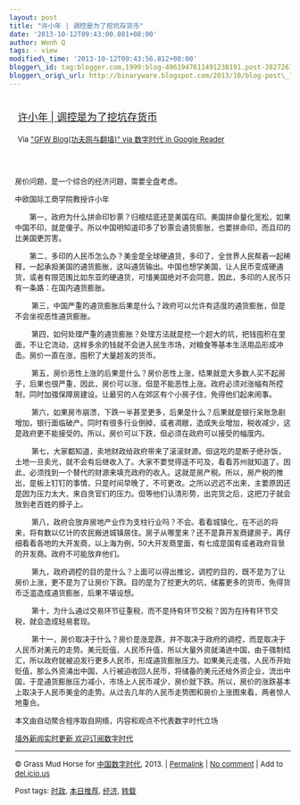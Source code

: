 ```yaml
--- 
layout: post 
title: "许小年 | 调控是为了挖坑存货币" 
date: '2013-10-12T09:43:00.001+08:00' 
author: Wenh Q
tags: - view
modified\_time: '2013-10-12T09:43:56.812+08:00' 
blogger\_id: tag:blogger.com,1999:blog-4961947611491238191.post-2827261993693490261
blogger\_orig\_url: http://binaryware.blogspot.com/2013/10/blog-post\_12.html
---
```

<div style="margin: 10px; padding: 5px;">

<div style="font-size: 18px;">

[许小年 |
调控是为了挖坑存货币](http://feedproxy.google.com/~r/chinagfwblog/~3/gat4LnQO7F0/)

</div>

<div style="font-size: 13px;">

Via ["GFW Blog(功夫网与翻墙)" via 数字时代 in Google
Reader](https://www.blogger.com/blogger.g?blogID=4961947611491238191&pli=1)

</div>

</div>

<div style="font-size: 13px; padding: 15px 0 10px 10px;">

房价问题，是一个综合的经济问题，需要全盘考虑。

中欧国际工商学院教授许小年

　　第一，政府为什么拼命印钞票？归根结底还是美国在印。美国拼命量化宽松，如果中国不印，就是傻子。所以中国明知道印多了钞票会通货膨胀，也要拼命印，而且印的比美国更厉害。

　　第二，多印的人民币怎么办？美金是全球硬通货，多印了，全世界人民帮着一起稀释，一起承担美国的通货膨胀，这叫通货输出。中国也想学美国，让人民币变成硬通货，或者有限范围比如东亚的硬通货，可惜美国绝对不会同意，因此，多印的人民币只有一条路：在国内通货膨胀。

　　
第三，中国严重的通货膨胀后果是什么？政府可以允许有适度的通货膨胀，但是不会坐视恶性通货膨胀。

　　
第四，如何处理严重的通货膨胀？处理方法就是挖一个超大的坑，把钱囤积在里面，不让它流动，这样多余的钱就不会进入民生市场，对粮食等基本生活用品形成冲击。房价一直在涨，囤积了大量超发的货币。

　　
第五，房价恶性上涨的后果是什么？房价恶性上涨，结果就是大多数人买不起房子，后果也很严重，因此，房价可以涨，但是不能恶性上涨。政府必须对涨幅有所控制，同时加强保障房建设。让最穷的人在郊区有个小房子住，免得他们起来闹事。

　　
第六，如果房市崩溃，下跌一半甚至更多，后果是什么？后果就是银行呆账急剧增加，银行面临破产。同时有很多行业倒掉，或者凋敝，造成失业增加，税收减少，这是政府更不能接受的。所以，房价可以下跌，但必须在政府可以接受的幅度内。

　　
第七，大家都知道，卖地财政给政府带来了滚滚财源。但这吃的是断子绝孙饭，土地一旦卖光，就不会有后继收入了。大家不要觉得遥不可及，看看苏州就知道了。因此，必须找到一个替代的财源来填充政府的收入。这就是房产税。所以，房产税的推出，是板上钉钉的事情，只是时间早晚了，不可更改。之所以迟迟不出来，主要原因还是因为压力太大，来自贪官们的压力。但等他们认清形势，出完货之后，这把刀子就会放到老百姓的脖子上。

　　
第八，政府会放弃房地产业作为支柱行业吗？不会。看看城镇化，在不远的将来，将有数以亿计的农民搬进城镇居住。房子从哪里来？还不是靠开发商建房子。再仔细看看各地的大开发商，以上海为例，50大开发商里面，有七成是国有或者政府背景的开发商。政府不可能放弃他们。

　　
第九，政府调控的目的是什么？上面可以得出推论，调控的目的，既不是为了让房价上涨，更不是为了让房价下跌。目的是为了挖更大的坑，储蓄更多的货币，免得货币泛滥造成通货膨胀，后果不堪设想。

　　
第十，为什么通过交易环节征重税，而不是持有环节交税？因为在持有环节交税，就会造成轻易套现。

　　
第十一，房价取决于什么？房价是涨是跌，并不取决于政府的调控，而是取决于人民币对美元的走势。美元贬值，人民币升值，所以大量外资就涌进中国，由于强制结汇，所以政府就被迫发行更多人民币，形成通货膨胀压力。如果美元走强，人民币开始贬值，那么外资涌出中国，人行被迫收回人民币，将储备的美元还给外资企业，流出中国，于是通货膨胀压力减小，市场上人民币减少，房价就下跌。所以，房价的涨跌基本上取决于人民币美金的走势。从过去几年的人民币走势图和房价上涨图来看，两者惊人地重合。

本文由自动聚合程序取自网络，内容和观点不代表数字时代立场

[墙外新闻实时更新 欢迎订阅数字时代](http://eepurl.com/mstlf)


------------------------------------------------------------------------

© Grass Mud Horse for
[中国数字时代](http://chinadigitaltimes.net/chinese), 2013. |
[Permalink](http://chinadigitaltimes.net/chinese/2013/10/%E8%AE%B8%E5%B0%8F%E5%B9%B4-%E8%B0%83%E6%8E%A7%E6%98%AF%E4%B8%BA%E4%BA%86%E6%8C%96%E5%9D%91%E5%AD%98%E8%B4%A7%E5%B8%81/)
| [No
comment](http://chinadigitaltimes.net/chinese/2013/10/%E8%AE%B8%E5%B0%8F%E5%B9%B4-%E8%B0%83%E6%8E%A7%E6%98%AF%E4%B8%BA%E4%BA%86%E6%8C%96%E5%9D%91%E5%AD%98%E8%B4%A7%E5%B8%81/#comments)
| Add to
[del.icio.us](http://del.icio.us/post?url=http://chinadigitaltimes.net/chinese/2013/10/%E8%AE%B8%E5%B0%8F%E5%B9%B4-%E8%B0%83%E6%8E%A7%E6%98%AF%E4%B8%BA%E4%BA%86%E6%8C%96%E5%9D%91%E5%AD%98%E8%B4%A7%E5%B8%81/&title=%E8%AE%B8%E5%B0%8F%E5%B9%B4%20%7C%20%E8%B0%83%E6%8E%A7%E6%98%AF%E4%B8%BA%E4%BA%86%E6%8C%96%E5%9D%91%E5%AD%98%E8%B4%A7%E5%B8%81)

Post tags:
[时政](http://chinadigitaltimes.net/chinese/tag/%E6%97%B6%E6%94%BF/?category=10466),
[本日推荐](http://chinadigitaltimes.net/chinese/tag/%E6%9C%AC%E6%97%A5%E6%8E%A8%E8%8D%90/?category=10466),
[经济](http://chinadigitaltimes.net/chinese/tag/%E7%BB%8F%E6%B5%8E/?category=10466),
[转载](http://chinadigitaltimes.net/chinese/tag/%E8%BD%AC%E8%BD%BD/?category=10466)

</div>
